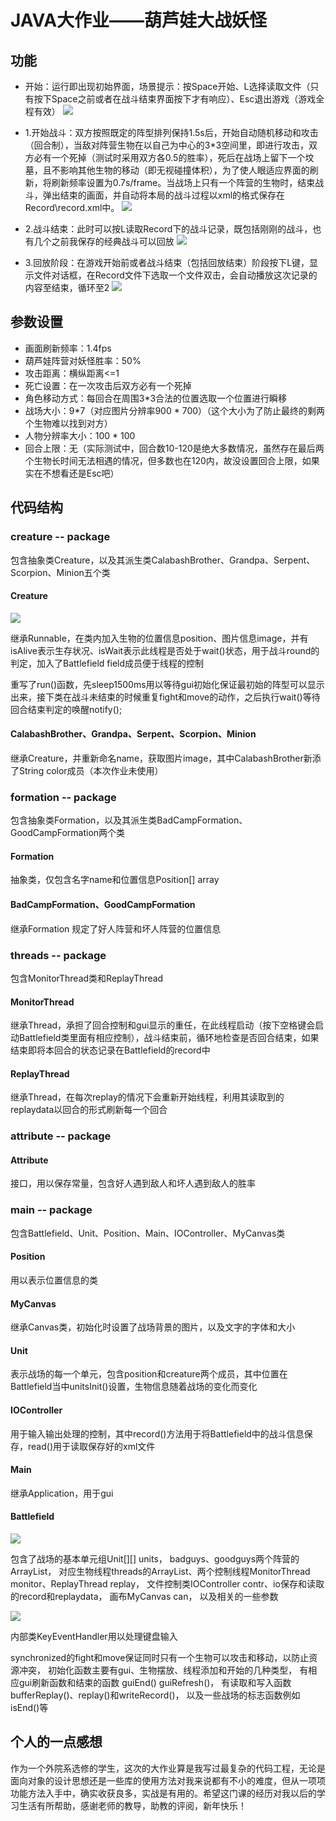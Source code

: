 # JAVA大作业——葫芦娃大战妖怪

## 功能

- 开始：运行即出现初始界面，场景提示：按Space开始、L选择读取文件（只有按下Space之前或者在战斗结束界面按下才有响应）、Esc退出游戏（游戏全程有效）
![](https://github.com/DarkMagicXYZ/Java-2018f-pics/blob/master/1.png)

- 1.开始战斗：双方按照既定的阵型排列保持1.5s后，开始自动随机移动和攻击（回合制），当敌对阵营生物在以自己为中心的3*3空间里，即进行攻击，双方必有一个死掉（测试时采用双方各0.5的胜率），死后在战场上留下一个坟墓，且不影响其他生物的移动（即无视碰撞体积），为了使人眼适应界面的刷新，将刷新频率设置为0.7s/frame。当战场上只有一个阵营的生物时，结束战斗，弹出结束的画面，并自动将本局的战斗过程以xml的格式保存在Record\record.xml中。
![](https://github.com/DarkMagicXYZ/Java-2018f-pics/blob/master/2.png)

- 2.战斗结束：此时可以按L读取Record下的战斗记录，既包括刚刚的战斗，也有几个之前我保存的经典战斗可以回放
![](https://github.com/DarkMagicXYZ/Java-2018f-pics/blob/master/3.png)

- 3.回放阶段：在游戏开始前或者战斗结束（包括回放结束）阶段按下L键，显示文件对话框，在Record文件下选取一个文件双击，会自动播放这次记录的内容至结束，循环至2
![](https://github.com/DarkMagicXYZ/Java-2018f-pics/blob/master/4.png)

## 参数设置

- 画面刷新频率：1.4fps
- 葫芦娃阵营对妖怪胜率：50%
- 攻击距离：横纵距离<=1
- 死亡设置：在一次攻击后双方必有一个死掉
- 角色移动方式：每回合在周围3*3合法的位置选取一个位置进行瞬移
- 战场大小：9*7（对应图片分辨率900 * 700）（这个大小为了防止最终的剩两个生物难以找到对方）
- 人物分辨率大小：100 * 100
- 回合上限：无（实际测试中，回合数10-120是绝大多数情况，虽然存在最后两个生物长时间无法相遇的情况，但多数也在120内，故没设置回合上限，如果实在不想看还是Esc吧）

## 代码结构

### creature -- package

包含抽象类Creature，以及其派生类CalabashBrother、Grandpa、Serpent、Scorpion、Minion五个类

#### Creature

![](https://github.com/DarkMagicXYZ/Java-2018f-pics/blob/master/c.png)

继承Runnable，在类内加入生物的位置信息position、图片信息image，并有isAlive表示生存状况、isWait表示此线程是否处于wait()状态，用于战斗round的判定，加入了Battlefield field成员便于线程的控制

重写了run()函数，先sleep1500ms用以等待gui初始化保证最初始的阵型可以显示出来，接下类在战斗未结束的时候重复fight和move的动作，之后执行wait()等待回合结束判定的唤醒notify();

#### CalabashBrother、Grandpa、Serpent、Scorpion、Minion

继承Creature，并重新命名name，获取图片image，其中CalabashBrother新添了String color成员（本次作业未使用）

### formation -- package

包含抽象类Formation，以及其派生类BadCampFormation、GoodCampFormation两个类

#### Formation

抽象类，仅包含名字name和位置信息Position[] array

#### BadCampFormation、GoodCampFormation

继承Formation 规定了好人阵营和坏人阵营的位置信息

### threads -- package

包含MonitorThread类和ReplayThread

#### MonitorThread

继承Thread，承担了回合控制和gui显示的重任，在此线程启动（按下空格键会启动Battlefield类里面有相应控制），战斗结束前，循环地检查是否回合结束，如果结束即将本回合的状态记录在Battlefield的record中

#### ReplayThread

继承Thread，在每次replay的情况下会重新开始线程，利用其读取到的replaydata以回合的形式刷新每一个回合

### attribute -- package

#### Attribute

接口，用以保存常量，包含好人遇到敌人和坏人遇到敌人的胜率

### main -- package

包含Battlefield、Unit、Position、Main、IOController、MyCanvas类

#### Position

用以表示位置信息的类

#### MyCanvas

继承Canvas类，初始化时设置了战场背景的图片，以及文字的字体和大小

#### Unit

表示战场的每一个单元，包含position和creature两个成员，其中位置在Battlefield当中unitsInit()设置，生物信息随着战场的变化而变化

#### IOController

用于输入输出处理的控制，其中record()方法用于将Battlefield中的战斗信息保存，read()用于读取保存好的xml文件

#### Main

继承Application，用于gui

#### Battlefield

![](https://github.com/DarkMagicXYZ/Java-2018f-pics/blob/master/b1.png) 

包含了战场的基本单元组Unit[][] units，
badguys、goodguys两个阵营的ArrayList，
对应生物线程threads的ArrayList、两个控制线程MonitorThread monitor、ReplayThread replay，
文件控制类IOController contr、io保存和读取的record和replaydata，
画布MyCanvas can，
以及相关的一些参数

![](https://github.com/DarkMagicXYZ/Java-2018f-pics/blob/master/b2.png) 

内部类KeyEventHandler用以处理键盘输入

synchronized的fight和move保证同时只有一个生物可以攻击和移动，以防止资源冲突，
初始化函数主要有gui、生物摆放、线程添加和开始的几种类型，
有相应gui刷新函数和结束的函数 guiEnd() guiRefresh()，
有读取和写入函数bufferReplay()、replay()和writeRecord()，
以及一些战场的标志函数例如isEnd()等

## 个人的一点感想

作为一个外院系选修的学生，这次的大作业算是我写过最复杂的代码工程，无论是面向对象的设计思想还是一些库的使用方法对我来说都有不小的难度，但从一项项功能方法入手中，确实收获良多，实战是有用的。希望这门课的经历对我以后的学习生活有所帮助，感谢老师的教导，助教的评阅，新年快乐！
